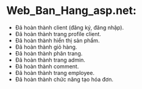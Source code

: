 # Web_Ban_Hang_asp.net:
+ Đã hoàn thành client (đăng ký, đăng nhập).
+ Đã hoàn thành trang profile client.
+ Đã hoàn thành hiển thị sản phẩm.
+ Đã hoàn thành giỏ hàng.
+ Đã hoàn thành phân trang.
+ Đã hoàn thành trang admin.
+ Đã hoàn thành comment.
+ Đã hoàn thành trang employee.
+ Đã hoàn thành chức năng tạo hóa đơn.
